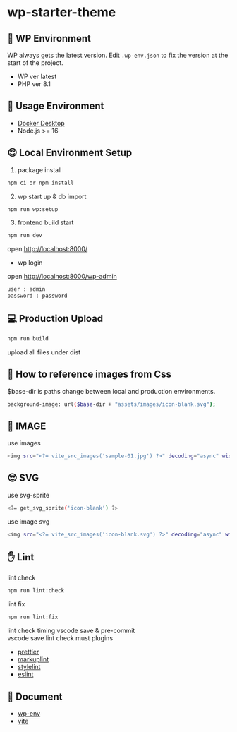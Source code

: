 # wp-starter-theme

## 🛜 WP Environment

WP always gets the latest version. Edit `.wp-env.json` to fix the version at the start of the project.

- WP ver latest
- PHP ver 8.1

## 🐶 Usage Environment

- [Docker Desktop](https://hub.docker.com/editions/community/docker-ce-desktop-mac/)
- Node.js >= 16

## 😌 Local Environment Setup

1. package install

```bash
npm ci or npm install
```

2. wp start up & db import

```bash
npm run wp:setup
```

3. frontend build start

```bash
npm run dev
```

open <http://localhost:8000/>

- wp login

open <http://localhost:8000/wp-admin>

```bash
user : admin
password : password
```

## 💻 Production Upload

```bash
npm run build
```

upload all files under dist

## 🌙 How to reference images from Css

$base-dir is paths change between local and production environments.

```bash
background-image: url($base-dir + "assets/images/icon-blank.svg");
```

## 🍰 IMAGE

use images

```bash
<img src="<?= vite_src_images('sample-01.jpg') ?>" decoding="async" width="1280" height="800" alt="">
```

## 😎 SVG

use svg-sprite

```bash
<?= get_svg_sprite('icon-blank') ?>
```

use image svg

```bash
<img src="<?= vite_src_images('icon-blank.svg') ?>" decoding="async" width="30" height="30" alt="">
```

## ✋ Lint

lint check

```bash
npm run lint:check
```

lint fix

```bash
npm run lint:fix
```

lint check timing vscode save & pre-commit<br>
vscode save lint check must plugins

- [prettier](https://marketplace.visualstudio.com/items?itemName=esbenp.prettier-vscode)
- [markuplint](https://marketplace.visualstudio.com/items?itemName=yusukehirao.vscode-markuplint)
- [stylelint](https://marketplace.visualstudio.com/items?itemName=stylelint.vscode-stylelint)
- [eslint](https://marketplace.visualstudio.com/items?itemName=dbaeumer.vscode-eslint)

## 👀 Document

- [wp-env](https://ja.wordpress.org/team/handbook/block-editor/reference-guides/packages/packages-env/)
- [vite](https://ja.vitejs.dev/)
